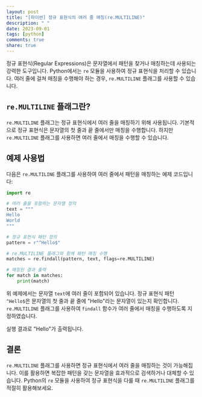 ```yaml
---
layout: post
title: "[파이썬] 정규 표현식의 여러 줄 매칭(re.MULTILINE)"
description: " "
date: 2023-09-01
tags: [python]
comments: true
share: true
---
```


정규 표현식(Regular Expressions)은 문자열에서 패턴을 찾거나 매칭하는데 사용되는 강력한 도구입니다. Python에서는 `re` 모듈을 사용하여 정규 표현식을 처리할 수 있습니다. 여러 줄에 걸쳐 매칭을 수행해야 하는 경우, `re.MULTILINE` 플래그를 사용할 수 있습니다.

## `re.MULTILINE` 플래그란?

`re.MULTILINE` 플래그는 정규 표현식에서 여러 줄을 매칭하기 위해 사용됩니다. 기본적으로 정규 표현식은 문자열의 첫 줄과 끝 줄에서만 매칭을 수행합니다. 하지만 `re.MULTILINE` 플래그를 사용하면 여러 줄에서 매칭을 수행할 수 있습니다.

## 예제 사용법

다음은 `re.MULTILINE` 플래그를 사용하여 여러 줄에서 패턴을 매칭하는 예제 코드입니다:

```python
import re

# 여러 줄을 포함하는 문자열 정의
text = """
Hello
World
"""

# 정규 표현식 패턴 정의
pattern = r"^Hello$"

# re.MULTILINE 플래그와 함께 패턴 매칭 수행
matches = re.findall(pattern, text, flags=re.MULTILINE)

# 매칭된 결과 출력
for match in matches:
    print(match)
```

위 예제에서는 문자열 `text`에 여러 줄이 포함되어 있습니다. 정규 표현식 패턴 `^Hello$`은 문자열의 첫 줄과 끝 줄에 "Hello"라는 문자열이 있는지 확인합니다. `re.MULTILINE` 플래그를 사용하여 `findall` 함수가 여러 줄에서 매칭을 수행하도록 지정하였습니다.

실행 결과로 "Hello"가 출력됩니다.

## 결론

`re.MULTILINE` 플래그를 사용하면 정규 표현식에서 여러 줄을 매칭하는 것이 가능해집니다. 이를 활용하면 복잡한 패턴을 갖는 문자열을 효과적으로 검색하거나 대체할 수 있습니다. Python의 `re` 모듈을 사용하여 정규 표현식을 다룰 때 `re.MULTILINE` 플래그를 적절히 활용해보세요.